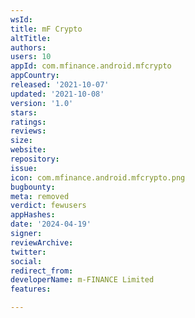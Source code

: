 ```yaml
---
wsId: 
title: mF Crypto
altTitle: 
authors: 
users: 10
appId: com.mfinance.android.mfcrypto
appCountry: 
released: '2021-10-07'
updated: '2021-10-08'
version: '1.0'
stars: 
ratings: 
reviews: 
size: 
website: 
repository: 
issue: 
icon: com.mfinance.android.mfcrypto.png
bugbounty: 
meta: removed
verdict: fewusers
appHashes: 
date: '2024-04-19'
signer: 
reviewArchive: 
twitter: 
social: 
redirect_from: 
developerName: m-FINANCE Limited
features: 

---
```



